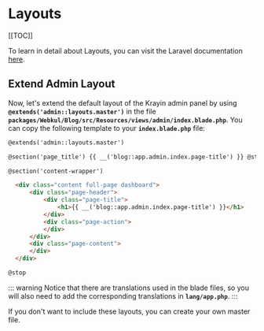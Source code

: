 # Layouts

[[TOC]]

To learn in detail about Layouts, you can visit the Laravel documentation [here](https://laravel.com/docs/10.x/blade).

## Extend Admin Layout

Now, let's extend the default layout of the Krayin admin panel by using **`@extends('admin::layouts.master')`** in the file **`packages/Webkul/Blog/src/Resources/views/admin/index.blade.php`**. You can copy the following template to your **`index.blade.php`** file:

```html
@extends('admin::layouts.master')

@section('page_title') {{ __('blog::app.admin.index.page-title') }} @stop

@section('content-wrapper')

  <div class="content full-page dashboard">
      <div class="page-header">
          <div class="page-title">
              <h1>{{ __('blog::app.admin.index.page-title') }}</h1>
          </div>
          <div class="page-action">
          </div>
      </div>
      <div class="page-content">
      </div>
  </div>

@stop
```

::: warning
Notice that there are translations used in the blade files, so you will also need to add the corresponding translations in **`lang/app.php`**.
:::

If you don't want to include these layouts, you can create your own master file.